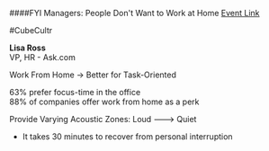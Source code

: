 ####FYI Managers: People Don't Want to Work at Home
[Event Link](http://schedule.sxsw.com/2014/events/event_IAP24450)
 
 #CubeCultr

**Lisa Ross**  
VP, HR - Ask.com

Work From Home -> Better for Task-Oriented

63% prefer focus-time in the office  
88% of companies offer work from home as a perk

Provide Varying Acoustic Zones: Loud ---> Quiet

- It takes 30 minutes to recover from personal interruption
